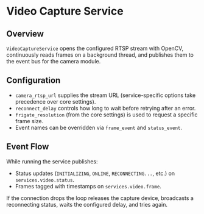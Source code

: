 # Video Capture Service

## Overview

`VideoCaptureService` opens the configured RTSP stream with OpenCV, continuously reads frames on a background thread, and publishes them to the event bus for the camera module.

## Configuration

- `camera_rtsp_url` supplies the stream URL (service-specific options take precedence over core settings).
- `reconnect_delay` controls how long to wait before retrying after an error.
- `frigate_resolution` (from the core settings) is used to request a specific frame size.
- Event names can be overridden via `frame_event` and `status_event`.

## Event Flow

While running the service publishes:

- Status updates (`INITIALIZING`, `ONLINE`, `RECONNECTING...`, etc.) on `services.video.status`.
- Frames tagged with timestamps on `services.video.frame`.

If the connection drops the loop releases the capture device, broadcasts a reconnecting status, waits the configured delay, and tries again.
